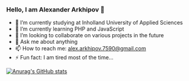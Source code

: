 ### Hello, I am Alexander Arkhipov 👋

- 🔭 I’m currently studying at Inholland University of Applied Sciences
- 🌱 I’m currently learning PHP and JavaScript
- 👯 I’m looking to collaborate on various projects in the future
- 💬 Ask me about anything
- 📫 How to reach me: alex.arkhipov.7590@gmail.com
- ⚡ Fun fact: I am tired most of the time...

[![Anurag's GitHub stats](https://github-readme-stats.vercel.app/api?username=paxer2k)](https://github.com/anuraghazra/github-readme-stats)
